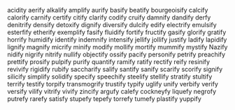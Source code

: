acidity
aerify
alkalify
amplify
aurify
basify
beatify
bourgeoisify
calcify
calorify
carnify
certify
citify
clarify
codify
cruify
damnify
dandify
derfy
denitrify
densify
detoxify
dignify
diversify
dulcify
edify
electrify
emulsify
esterfify
etherify
exemplify
fasify
fluidify
fortify
fructify
gasify
glorify
gratify
horrify
humidify
identify
indemnify
intensify
jellify
jollify
justify
ladify
lapidify
lignify
magnify
micrify
minify
modify
mollify
mortify
mummify
mystify
Nazify
nidify
nigrify
nitrify
nullify
objectify
ossify
pacify
personify
petrify
preachify
prettify
prosify
pulpify
purify
quantify
ramify
ratify
rectify
reify
resinify
revivify
rigidify
rubify
saccharify
salify
santify
sanify
scarify
scorify
signify
silicify
simplify
solidify
specify
speechify
steelify
stellify
stratify
stultify
terrify
testify
torpify
transmogrify
trustify
typify
uglify
unify
verbify
verify
versify
vilify
vitrify
vivify
zincify
argufy
calefy
cockneyfy
liquefy
negrofy
putrefy
rarefy
satisfy
stupefy
tepefy
torrefy
tumefy
plastify
yuppify
